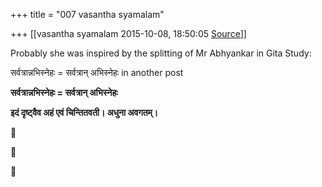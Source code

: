 +++
title = "007 vasantha syamalam"

+++
[[vasantha syamalam	2015-10-08, 18:50:05 [Source](https://groups.google.com/g/samskrita/c/kmCubyL8XBI)]]



Probably she was inspired by the splitting of Mr Abhyankar in Gita Study:

सर्वत्रान्नभिस्नेहः = सर्वत्रान् अभिस्नेहः in another post

**सर्वत्रान्नभिस्नेहः = सर्वत्रान् अभिस्नेहः**

  

**इदं दृष्ट्वैव अहं एवं चिन्तितवती। अधुना अवगतम्।**







